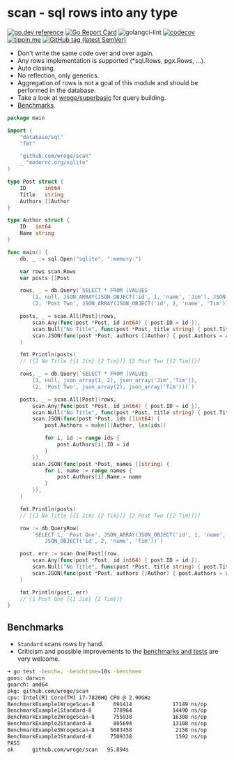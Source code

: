 # scan - sql rows into any type

[![go.dev reference](https://img.shields.io/badge/go.dev-reference-007d9c?logo=go&logoColor=white)](https://pkg.go.dev/github.com/wroge/scan)
[![Go Report Card](https://goreportcard.com/badge/github.com/wroge/scan)](https://goreportcard.com/report/github.com/wroge/scan)
![golangci-lint](https://github.com/wroge/scan/workflows/golangci-lint/badge.svg)
[![codecov](https://codecov.io/gh/wroge/scan/branch/main/graph/badge.svg?token=SBSedMOGHR)](https://codecov.io/gh/wroge/scan)
[![tippin.me](https://badgen.net/badge/%E2%9A%A1%EF%B8%8Ftippin.me/@_wroge/F0918E)](https://tippin.me/@_wroge)
[![GitHub tag (latest SemVer)](https://img.shields.io/github/tag/wroge/scan.svg?style=social)](https://github.com/wroge/scan/tags)

- Don't write the same code over and over again.
- Any rows implementation is supported (*sql.Rows, pgx.Rows, ...).
- Auto closing.
- No reflection, only generics.
- Aggregation of rows is not a goal of this module and should be performed in the database.
- Take a look at [wroge/superbasic](https://github.com/wroge/superbasic) for query building.
- [Benchmarks](#benchmarks).

```go
package main

import (
	"database/sql"
	"fmt"

	"github.com/wroge/scan"
	_ "modernc.org/sqlite"
)

type Post struct {
	ID      int64
	Title   string
	Authors []Author
}

type Author struct {
	ID   int64
	Name string
}

func main() {
	db, _ := sql.Open("sqlite", ":memory:")

	var rows scan.Rows
	var posts []Post

	rows, _ = db.Query(`SELECT * FROM (VALUES 
		(1, null, JSON_ARRAY(JSON_OBJECT('id', 1, 'name', 'Jim'), JSON_OBJECT('id', 2, 'name', 'Tim'))),
		(2, 'Post Two', JSON_ARRAY(JSON_OBJECT('id', 2, 'name', 'Tim'))))`)

	posts, _ = scan.All[Post](rows,
		scan.Any(func(post *Post, id int64) { post.ID = id }),
		scan.Null("No Title", func(post *Post, title string) { post.Title = title }),
		scan.JSON(func(post *Post, authors []Author) { post.Authors = authors }),
	)

	fmt.Println(posts)
	// [{1 No Title [{1 Jim} {2 Tim}]} {2 Post Two [{2 Tim}]}]

	rows, _ = db.Query(`SELECT * FROM (VALUES 
		(1, null, json_array(1, 2), json_array('Jim','Tim')),
		(2, 'Post Two', json_array(2), json_array('Tim')))`)

	posts, _ = scan.All[Post](rows,
		scan.Any(func(post *Post, id int64) { post.ID = id }),
		scan.Null("No Title", func(post *Post, title string) { post.Title = title }),
		scan.JSON(func(post *Post, ids []int64) {
			post.Authors = make([]Author, len(ids))

			for i, id := range ids {
				post.Authors[i].ID = id
			}
		}),
		scan.JSON(func(post *Post, names []string) {
			for i, name := range names {
				post.Authors[i].Name = name
			}
		}),
	)

	fmt.Println(posts)
	// [{1 No Title [{1 Jim} {2 Tim}]} {2 Post Two [{2 Tim}]}]

	row := db.QueryRow(
		`SELECT 1, 'Post One', JSON_ARRAY(JSON_OBJECT('id', 1, 'name', 'Jim'), 
			JSON_OBJECT('id', 2, 'name', 'Tim'))`)

	post, err := scan.One[Post](row,
		scan.Any(func(post *Post, id int64) { post.ID = id }),
		scan.Null("No Title", func(post *Post, title string) { post.Title = title }),
		scan.JSON(func(post *Post, authors []Author) { post.Authors = authors }),
	)

	fmt.Println(post, err)
	// {1 Post One [{1 Jim} {2 Tim}]}
}
```

## Benchmarks

- ```Standard``` scans rows by hand.
- Criticism and possible improvements to the [benchmarks and tests](https://github.com/wroge/scan/blob/main/scan_test.go) are very welcome.

```sh
➜ go test -bench=. -benchtime=10s -benchmem
goos: darwin
goarch: amd64
pkg: github.com/wroge/scan
cpu: Intel(R) Core(TM) i7-7820HQ CPU @ 2.90GHz
BenchmarkExample1WrogeScan-8      691414             17149 ns/op            7224 B/op        149 allocs/op
BenchmarkExample1Standard-8       778964             14490 ns/op            5576 B/op        112 allocs/op
BenchmarkExample2WrogeScan-8      755938             16308 ns/op            8984 B/op        201 allocs/op
BenchmarkExample2Standard-8       805694             13108 ns/op            9823 B/op        117 allocs/op
BenchmarkExample3WrogeScan-8     5683458              2158 ns/op             896 B/op         24 allocs/op
BenchmarkExample3Standard-8      7509338              1592 ns/op             480 B/op         12 allocs/op
PASS
ok      github.com/wroge/scan   95.894s
```